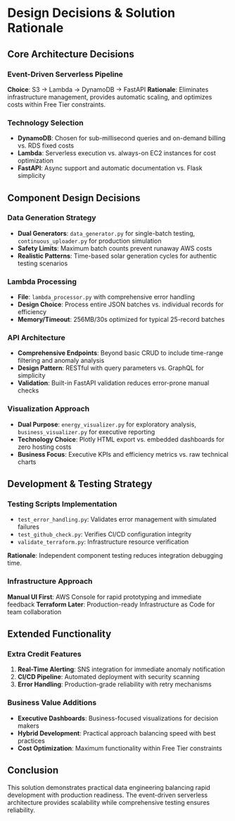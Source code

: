 # Design Decisions & Solution Rationale

## Core Architecture Decisions

### Event-Driven Serverless Pipeline
**Choice**: S3 → Lambda → DynamoDB → FastAPI
**Rationale**: Eliminates infrastructure management, provides automatic scaling, and optimizes costs within Free Tier constraints.

### Technology Selection
- **DynamoDB**: Chosen for sub-millisecond queries and on-demand billing vs. RDS fixed costs
- **Lambda**: Serverless execution vs. always-on EC2 instances for cost optimization
- **FastAPI**: Async support and automatic documentation vs. Flask simplicity

## Component Design Decisions

### Data Generation Strategy
- **Dual Generators**: `data_generator.py` for single-batch testing, `continuous_uploader.py` for production simulation
- **Safety Limits**: Maximum batch counts prevent runaway AWS costs
- **Realistic Patterns**: Time-based solar generation cycles for authentic testing scenarios

### Lambda Processing
- **File**: `lambda_processor.py` with comprehensive error handling
- **Design Choice**: Process entire JSON batches vs. individual records for efficiency
- **Memory/Timeout**: 256MB/30s optimized for typical 25-record batches

### API Architecture
- **Comprehensive Endpoints**: Beyond basic CRUD to include time-range filtering and anomaly analysis
- **Design Pattern**: RESTful with query parameters vs. GraphQL for simplicity
- **Validation**: Built-in FastAPI validation reduces error-prone manual checks

### Visualization Approach
- **Dual Purpose**: `energy_visualizer.py` for exploratory analysis, `business_visualizer.py` for executive reporting
- **Technology Choice**: Plotly HTML export vs. embedded dashboards for zero hosting costs
- **Business Focus**: Executive KPIs and efficiency metrics vs. raw technical charts

## Development & Testing Strategy

### Testing Scripts Implementation
- `test_error_handling.py`: Validates error management with simulated failures
- `test_github_check.py`: Verifies CI/CD configuration integrity
- `validate_terraform.py`: Infrastructure resource verification

**Rationale**: Independent component testing reduces integration debugging time.

### Infrastructure Approach
**Manual UI First**: AWS Console for rapid prototyping and immediate feedback
**Terraform Later**: Production-ready Infrastructure as Code for team collaboration

## Extended Functionality

### Extra Credit Features
1. **Real-Time Alerting**: SNS integration for immediate anomaly notification
2. **CI/CD Pipeline**: Automated deployment with security scanning
3. **Error Handling**: Production-grade reliability with retry mechanisms

### Business Value Additions
- **Executive Dashboards**: Business-focused visualizations for decision makers
- **Hybrid Development**: Practical approach balancing speed with best practices
- **Cost Optimization**: Maximum functionality within Free Tier constraints

## Conclusion

This solution demonstrates practical data engineering balancing rapid development with production readiness. The event-driven serverless architecture provides scalability while comprehensive testing ensures reliability.

